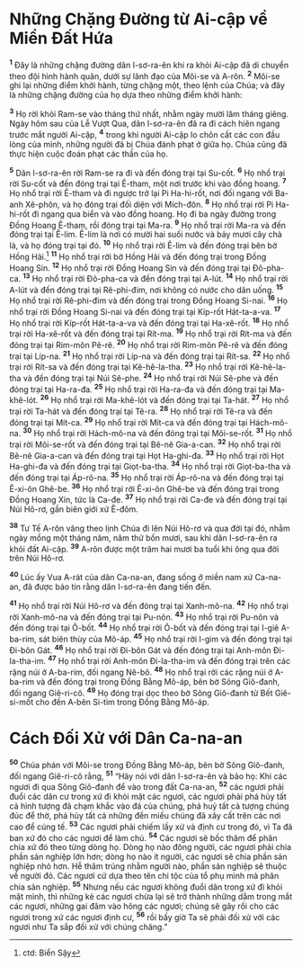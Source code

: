 # Những Chặng Ðường từ Ai-cập về Miền Ðất Hứa

<sup><b>1</b></sup> Ðây là những chặng đường dân I-sơ-ra-ên khi ra khỏi Ai-cập đã di chuyển theo đội hình hành quân, dưới sự lãnh đạo của Môi-se và A-rôn. <sup><b>2</b></sup> Môi-se ghi lại những điểm khởi hành, từng chặng một, theo lệnh của Chúa; và đây là những chặng đường của họ dựa theo những điểm khởi hành:

<sup><b>3</b></sup> Họ rời khỏi Ram-se vào tháng thứ nhất, nhằm ngày mười lăm tháng giêng. Ngày hôm sau của Lễ Vượt Qua, dân I-sơ-ra-ên đã ra đi cách hiên ngang trước mắt người Ai-cập, <sup><b>4</b></sup> trong khi người Ai-cập lo chôn cất các con đầu lòng của mình, những người đã bị Chúa đánh phạt ở giữa họ. Chúa cũng đã thực hiện cuộc đoán phạt các thần của họ.

<sup><b>5</b></sup> Dân I-sơ-ra-ên rời Ram-se ra đi và đến đóng trại tại Su-cốt. <sup><b>6</b></sup> Họ nhổ trại rời Su-cốt và đến đóng trại tại Ê-tham, một nơi trước khi vào đồng hoang. <sup><b>7</b></sup> Họ nhổ trại rời Ê-tham và đi ngược trở lại Pi Ha-hi-rốt, nơi đối ngang với Ba-anh Xê-phôn, và họ đóng trại đối diện với Mích-đôn. <sup><b>8</b></sup> Họ nhổ trại rời Pi Ha-hi-rốt đi ngang qua biển và vào đồng hoang. Họ đi ba ngày đường trong Ðồng Hoang Ê-tham, rồi đóng trại tại Ma-ra. <sup><b>9</b></sup> Họ nhổ trại rời Ma-ra và đến đóng trại tại Ê-lim. Ê-lim là nơi có mười hai suối nước và bảy mươi cây chà là, và họ đóng trại tại đó. <sup><b>10</b></sup> Họ nhổ trại rời Ê-lim và đến đóng trại bên bờ Hồng Hải.[^1-461196a8-fd56-4470-980d-b70aa78f6799] <sup><b>11</b></sup> Họ nhổ trại rời bờ Hồng Hải và đến đóng trại trong Ðồng Hoang Sin. <sup><b>12</b></sup> Họ nhổ trại rời Ðồng Hoang Sin và đến đóng trại tại Ðô-pha-ca. <sup><b>13</b></sup> Họ nhổ trại rời Ðô-pha-ca và đến đóng trại tại A-lút. <sup><b>14</b></sup> Họ nhổ trại rời A-lút và đến đóng trại tại Rê-phi-đim, nơi không có nước cho dân uống. <sup><b>15</b></sup> Họ nhổ trại rời Rê-phi-đim và đến đóng trại trong Ðồng Hoang Si-nai. <sup><b>16</b></sup> Họ nhổ trại rời Ðồng Hoang Si-nai và đến đóng trại tại Kíp-rốt Hát-ta-a-va. <sup><b>17</b></sup> Họ nhổ trại rời Kíp-rốt Hát-ta-a-va và đến đóng trại tại Ha-xê-rốt. <sup><b>18</b></sup> Họ nhổ trại rời Ha-xê-rốt và đến đóng trại tại Rít-ma. <sup><b>19</b></sup> Họ nhổ trại rời Rít-ma và đến đóng trại tại Rim-môn Pê-rê. <sup><b>20</b></sup> Họ nhổ trại rời Rim-môn Pê-rê và đến đóng trại tại Líp-na. <sup><b>21</b></sup> Họ nhổ trại rời Líp-na và đến đóng trại tại Rít-sa. <sup><b>22</b></sup> Họ nhổ trại rời Rít-sa và đến đóng trại tại Kê-hê-la-tha. <sup><b>23</b></sup> Họ nhổ trại rời Kê-hê-la-tha và đến đóng trại tại Núi Sê-phe. <sup><b>24</b></sup> Họ nhổ trại rời Núi Sê-phe và đến đóng trại tại Ha-ra-đa. <sup><b>25</b></sup> Họ nhổ trại rời Ha-ra-đa và đến đóng trại tại Ma-khê-lót. <sup><b>26</b></sup> Họ nhổ trại rời Ma-khê-lót và đến đóng trại tại Ta-hát. <sup><b>27</b></sup> Họ nhổ trại rời Ta-hát và đến đóng trại tại Tê-ra. <sup><b>28</b></sup> Họ nhổ trại rời Tê-ra và đến đóng trại tại Mít-ca. <sup><b>29</b></sup> Họ nhổ trại rời Mít-ca và đến đóng trại tại Hách-mô-na. <sup><b>30</b></sup> Họ nhổ trại rời Hách-mô-na và đến đóng trại tại Môi-se-rốt. <sup><b>31</b></sup> Họ nhổ trại rời Môi-se-rốt và đến đóng trại tại Bê-nê Gia-a-can. <sup><b>32</b></sup> Họ nhổ trại rời Bê-nê Gia-a-can và đến đóng trại tại Họt Ha-ghi-đa. <sup><b>33</b></sup> Họ nhổ trại rời Họt Ha-ghi-đa và đến đóng trại tại Giọt-ba-tha. <sup><b>34</b></sup> Họ nhổ trại rời Giọt-ba-tha và đến đóng trại tại Áp-rô-na. <sup><b>35</b></sup> Họ nhổ trại rời Áp-rô-na và đến đóng trại tại Ê-xi-ôn Ghê-be. <sup><b>36</b></sup> Họ nhổ trại rời Ê-xi-ôn Ghê-be và đến đóng trại trong Ðồng Hoang Xin, tức là Ca-đe. <sup><b>37</b></sup> Họ nhổ trại rời Ca-đe và đến đóng trại tại Núi Hô-rơ, gần biên giới xứ Ê-đôm.

<sup><b>38</b></sup> Tư Tế A-rôn vâng theo lịnh Chúa đi lên Núi Hô-rơ và qua đời tại đó, nhằm ngày mồng một tháng năm, năm thứ bốn mươi, sau khi dân I-sơ-ra-ên ra khỏi đất Ai-cập. <sup><b>39</b></sup> A-rôn được một trăm hai mươi ba tuổi khi ông qua đời trên Núi Hô-rơ.

<sup><b>40</b></sup> Lúc ấy Vua A-rát của dân Ca-na-an, đang sống ở miền nam xứ Ca-na-an, đã được báo tin rằng dân I-sơ-ra-ên đang tiến đến.

<sup><b>41</b></sup> Họ nhổ trại rời Núi Hô-rơ và đến đóng trại tại Xanh-mô-na. <sup><b>42</b></sup> Họ nhổ trại rời Xanh-mô-na và đến đóng trại tại Pu-nôn. <sup><b>43</b></sup> Họ nhổ trại rời Pu-nôn và đến đóng trại tại Ô-bốt. <sup><b>44</b></sup> Họ nhổ trại rời Ô-bốt và đến đóng trại tại I-giê A-ba-rim, sát biên thùy của Mô-áp. <sup><b>45</b></sup> Họ nhổ trại rời I-gim và đến đóng trại tại Ði-bôn Gát. <sup><b>46</b></sup> Họ nhổ trại rời Ði-bôn Gát và đến đóng trại tại Anh-môn Ði-la-tha-im. <sup><b>47</b></sup> Họ nhổ trại rời Anh-môn Ði-la-tha-im và đến đóng trại trên các rặng núi ở A-ba-rim, đối ngang Nê-bô. <sup><b>48</b></sup> Họ nhổ trại rời các rặng núi ở A-ba-rim và đến đóng trại trong Ðồng Bằng Mô-áp, bên bờ Sông Giô-đanh, đối ngang Giê-ri-cô. <sup><b>49</b></sup> Họ đóng trại dọc theo bờ Sông Giô-đanh từ Bết Giê-si-mốt cho đến A-bên Si-tim trong Ðồng Bằng Mô-áp.

# Cách Ðối Xử với Dân Ca-na-an

<sup><b>50</b></sup> Chúa phán với Môi-se trong Ðồng Bằng Mô-áp, bên bờ Sông Giô-đanh, đối ngang Giê-ri-cô rằng, <sup><b>51</b></sup> “Hãy nói với dân I-sơ-ra-ên và bảo họ: Khi các ngươi đi qua Sông Giô-đanh để vào trong đất Ca-na-an, <sup><b>52</b></sup> các ngươi phải đuổi các dân cư trong xứ đi khỏi mặt các ngươi, các ngươi phải phá hủy tất cả hình tượng đã chạm khắc vào đá của chúng, phá huỷ tất cả tượng chúng đúc để thờ, phá hủy tất cả những đền miếu chúng đã xây cất trên các nơi cao để cúng tế. <sup><b>53</b></sup> Các ngươi phải chiếm lấy xứ và định cư trong đó, vì Ta đã ban xứ đó cho các ngươi để làm chủ. <sup><b>54</b></sup> Các ngươi sẽ bốc thăm để phân chia xứ đó theo từng dòng họ. Dòng họ nào đông người, các ngươi phải chia phần sản nghiệp lớn hơn; dòng họ nào ít người, các ngươi sẽ chia phần sản nghiệp nhỏ hơn. Hễ thăm trúng nhằm người nào, phần sản nghiệp sẽ thuộc về người đó. Các ngươi cứ dựa theo tên chi tộc của tổ phụ mình mà phân chia sản nghiệp. <sup><b>55</b></sup> Nhưng nếu các ngươi không đuổi dân trong xứ đi khỏi mặt mình, thì những kẻ các ngươi chừa lại sẽ trở thành những dằm trong mắt các ngươi, những gai đâm vào hông các ngươi; chúng sẽ gây rối cho các ngươi trong xứ các ngươi định cư, <sup><b>56</b></sup> rồi bấy giờ Ta sẽ phải đối xử với các ngươi như Ta sắp đối xử với chúng chăng.”

[^1-461196a8-fd56-4470-980d-b70aa78f6799]: ctd: Biển Sậy
